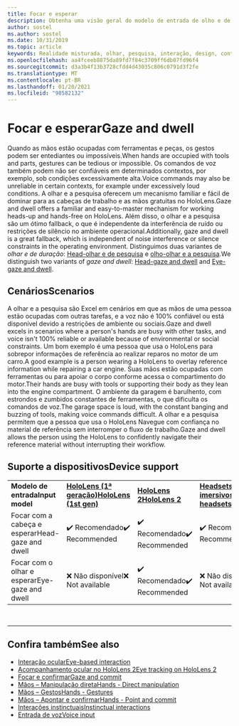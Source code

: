 ```yaml
---
title: Focar e esperar
description: Obtenha uma visão geral do modelo de entrada de olho e de olhar e de cabeça para aplicativos de realidade misturada.
author: sostel
ms.author: sostel
ms.date: 10/31/2019
ms.topic: article
keywords: Realidade misturada, olhar, pesquisa, interação, design, controle de cabeça, acompanhamento de cabeçalho, headset de realidade misturada, headset de realidade misturada do Windows, headset de realidade virtual, HoloLens, MRTK, kit de ferramentas de realidade misturada
ms.openlocfilehash: aa4fceeb8875da89fd7f84c3709ff6db07fd96f4
ms.sourcegitcommit: d3a3b4f13b3728cfdd4d43035c806c0791d3f2fe
ms.translationtype: MT
ms.contentlocale: pt-BR
ms.lasthandoff: 01/20/2021
ms.locfileid: "98582132"
---
```

# <a name="gaze-and-dwell"></a><span data-ttu-id="2b435-104">Focar e esperar</span><span class="sxs-lookup"><span data-stu-id="2b435-104">Gaze and dwell</span></span>

<span data-ttu-id="2b435-105">Quando as mãos estão ocupadas com ferramentas e peças, os gestos podem ser entediantes ou impossíveis.</span><span class="sxs-lookup"><span data-stu-id="2b435-105">When hands are occupied with tools and parts, gestures can be tedious or impossible.</span></span>
<span data-ttu-id="2b435-106">Os comandos de voz também podem não ser confiáveis em determinados contextos, por exemplo, sob condições excessivamente alta.</span><span class="sxs-lookup"><span data-stu-id="2b435-106">Voice commands may also be unreliable in certain contexts, for example under excessively loud conditions.</span></span>
<span data-ttu-id="2b435-107">A olhar e a pesquisa oferecem um mecanismo familiar e fácil de dominar para as cabeças de trabalho e as mãos gratuitas no HoloLens.</span><span class="sxs-lookup"><span data-stu-id="2b435-107">Gaze and dwell offers a familiar and easy-to-master mechanism for working heads-up and hands-free on HoloLens.</span></span>
<span data-ttu-id="2b435-108">Além disso, o olhar e a pesquisa são um ótimo fallback, o que é independente da interferência de ruído ou restrições de silêncio no ambiente operacional.</span><span class="sxs-lookup"><span data-stu-id="2b435-108">Additionally, gaze and dwell is a great fallback, which is independent of noise interference or silence constraints in the operating environment.</span></span>
<span data-ttu-id="2b435-109">Distinguimos duas variantes de _olhar e de duração_: [Head-olhar e de pesquisa](gaze-and-dwell-head.md) e [olho-olhar e a pesquisa](gaze-and-dwell-eyes.md).</span><span class="sxs-lookup"><span data-stu-id="2b435-109">We distinguish two variants of _gaze and dwell_: [Head-gaze and dwell](gaze-and-dwell-head.md) and [Eye-gaze and dwell](gaze-and-dwell-eyes.md).</span></span>

## <a name="scenarios"></a><span data-ttu-id="2b435-110">Cenários</span><span class="sxs-lookup"><span data-stu-id="2b435-110">Scenarios</span></span>

<span data-ttu-id="2b435-111">A olhar e a pesquisa são Excel em cenários em que as mãos de uma pessoa estão ocupadas com outras tarefas, e a voz não é 100% confiável ou está disponível devido a restrições de ambiente ou sociais.</span><span class="sxs-lookup"><span data-stu-id="2b435-111">Gaze and dwell excels in scenarios where a person's hands are busy with other tasks, and voice isn't 100% reliable or available because of environmental or social constraints.</span></span>
<span data-ttu-id="2b435-112">Um bom exemplo é uma pessoa que usa o HoloLens para sobrepor informações de referência ao realizar reparos no motor de um carro.</span><span class="sxs-lookup"><span data-stu-id="2b435-112">A good example is a person wearing a HoloLens to overlay reference information while repairing a car engine.</span></span>
<span data-ttu-id="2b435-113">Suas mãos estão ocupadas com ferramentas ou para apoiar o corpo conforme acessa o compartimento do motor.</span><span class="sxs-lookup"><span data-stu-id="2b435-113">Their hands are busy with tools or supporting their body as they lean into the engine compartment.</span></span>
<span data-ttu-id="2b435-114">O ambiente da garagem é barulhento, com estrondos e zumbidos constantes de ferramentas, o que dificulta os comandos de voz.</span><span class="sxs-lookup"><span data-stu-id="2b435-114">The garage space is loud, with the constant banging and buzzing of tools, making voice commands difficult.</span></span>
<span data-ttu-id="2b435-115">A olhar e a pesquisa permitem que a pessoa que usa o HoloLens Navegue com confiança no material de referência sem interromper o fluxo de trabalho.</span><span class="sxs-lookup"><span data-stu-id="2b435-115">Gaze and dwell allows the person using the HoloLens to confidently navigate their reference material without interrupting their workflow.</span></span>

## <a name="device-support"></a><span data-ttu-id="2b435-116">Suporte a dispositivos</span><span class="sxs-lookup"><span data-stu-id="2b435-116">Device support</span></span>

<table>
    <colgroup>
    <col width="25%" />
    <col width="25%" />
    <col width="25%" />
    <col width="25%" />
    </colgroup>
    <tr>
        <td><span data-ttu-id="2b435-117"><strong>Modelo de entrada</strong></span><span class="sxs-lookup"><span data-stu-id="2b435-117"><strong>Input model</strong></span></span></td>
        <td><span data-ttu-id="2b435-118"><a href="/hololens/hololens1-hardware"><strong>HoloLens (1ª geração)</strong></a></span><span class="sxs-lookup"><span data-stu-id="2b435-118"><a href="/hololens/hololens1-hardware"><strong>HoloLens (1st gen)</strong></a></span></span></td>
        <td><span data-ttu-id="2b435-119"><a href="https://docs.microsoft.com/hololens/hololens2-hardware"><strong>HoloLens 2</strong></span><span class="sxs-lookup"><span data-stu-id="2b435-119"><a href="https://docs.microsoft.com/hololens/hololens2-hardware"><strong>HoloLens 2</strong></span></span></td>
        <td><span data-ttu-id="2b435-120"><a href="../discover/immersive-headset-hardware-details.md"><strong>Headsets imersivos</strong></a></span><span class="sxs-lookup"><span data-stu-id="2b435-120"><a href="../discover/immersive-headset-hardware-details.md"><strong>Immersive headsets</strong></a></span></span></td>
    </tr>
     <tr>
        <td><span data-ttu-id="2b435-121">Focar com a cabeça e esperar</span><span class="sxs-lookup"><span data-stu-id="2b435-121">Head-gaze and dwell</span></span></td>
        <td><span data-ttu-id="2b435-122">✔️ Recomendado</span><span class="sxs-lookup"><span data-stu-id="2b435-122">✔️ Recommended</span></span></td>
        <td><span data-ttu-id="2b435-123">✔️ Recomendado</span><span class="sxs-lookup"><span data-stu-id="2b435-123">✔️ Recommended</span></span></td>
        <td><span data-ttu-id="2b435-124">✔️ Recomendado</span><span class="sxs-lookup"><span data-stu-id="2b435-124">✔️ Recommended</span></span></td>
    </tr>
     <tr>
        <td><span data-ttu-id="2b435-125">Focar com o olhar e esperar</span><span class="sxs-lookup"><span data-stu-id="2b435-125">Eye-gaze and dwell</span></span></td>
        <td><span data-ttu-id="2b435-126">❌ Não disponível</span><span class="sxs-lookup"><span data-stu-id="2b435-126">❌ Not available</span></span></td>
        <td><span data-ttu-id="2b435-127">✔️ Recomendado</span><span class="sxs-lookup"><span data-stu-id="2b435-127">✔️ Recommended</span></span></td>
        <td><span data-ttu-id="2b435-128">❌ Não disponível</span><span class="sxs-lookup"><span data-stu-id="2b435-128">❌ Not available</span></span></td>
    </tr>
</table>


<br>

---

 ## <a name="see-also"></a><span data-ttu-id="2b435-129">Confira também</span><span class="sxs-lookup"><span data-stu-id="2b435-129">See also</span></span>

* [<span data-ttu-id="2b435-130">Interação ocular</span><span class="sxs-lookup"><span data-stu-id="2b435-130">Eye-based interaction</span></span>](eye-gaze-interaction.md)
* [<span data-ttu-id="2b435-131">Acompanhamento ocular no HoloLens 2</span><span class="sxs-lookup"><span data-stu-id="2b435-131">Eye tracking on HoloLens 2</span></span>](eye-tracking.md)
* [<span data-ttu-id="2b435-132">Focar e confirmar</span><span class="sxs-lookup"><span data-stu-id="2b435-132">Gaze and commit</span></span>](gaze-and-commit.md)
* [<span data-ttu-id="2b435-133">Mãos – Manipulação direta</span><span class="sxs-lookup"><span data-stu-id="2b435-133">Hands - Direct manipulation</span></span>](direct-manipulation.md)
* [<span data-ttu-id="2b435-134">Mãos – Gestos</span><span class="sxs-lookup"><span data-stu-id="2b435-134">Hands - Gestures</span></span>](gaze-and-commit.md#composite-gestures)
* [<span data-ttu-id="2b435-135">Mãos – Apontar e confirmar</span><span class="sxs-lookup"><span data-stu-id="2b435-135">Hands - Point and commit</span></span>](point-and-commit.md)
* [<span data-ttu-id="2b435-136">Interações instinctuais</span><span class="sxs-lookup"><span data-stu-id="2b435-136">Instinctual interactions</span></span>](interaction-fundamentals.md)
* [<span data-ttu-id="2b435-137">Entrada de voz</span><span class="sxs-lookup"><span data-stu-id="2b435-137">Voice input</span></span>](voice-input.md)